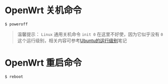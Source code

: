 # OpenWrt 关机命令

``` shell
$ poweroff
```

> 温馨提示： `Linux` 通用关机命令 `init 0` 在这里不好使，因为它似乎没有 `0` 这个运行级别，相关内容可参考[Ubuntu的运行级别](../../../../Linux/Ubuntu/基础知识/运行级别.md)笔记

# OpenWrt 重启命令

``` shell
$ reboot
```
